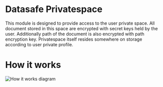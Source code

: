 # Datasafe Privatespace

This module is designed to provide access to the user private space. All document stored in this space are encrypted 
with secret keys held by the user. Additionally path of the document is also encrypted with path encryption key. 
Privatespace itself resides somewhere on storage according to user private profile.

# How it works
![How it works diagram](http://www.plantuml.com/plantuml/proxy?src=https://raw.githubusercontent.com/adorsys/datasafe/develop/docs/diagrams/high-level/how_it_works_private.puml&fmt=svg&vvv=1&sanitize=true)